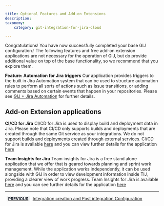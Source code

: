 ```yaml
---

title: Optional Features and Add-on Extensions
description:
taxonomy:
    category: git-integration-for-jira-cloud

---
```

Congratulations! You have now successfully completed your base GIJ configuration.! The following features and free add-on extension applications are not necessary for the operation of GIJ, but do provide additional value on top of the base functionality, so we recommend that you explore them.

**Feature: Automation for Jira triggers**
Our application provides triggers to the built in Jira Automation system that can be used to structure automation rules to perform all sorts of actions such as Issue transitions, or adding comments based on certain events that happen in your repositories. Please see [GIJ + Jira Automation](https://help.gitkraken.com/git-integration-for-jira-cloud/git-integration-jira-automation-gij-cloud/) for further details.


## Add-on Extension applications
**CI/CD for Jira**
CI/CD for Jira is used to display build and deployment data in Jira. Please note that CI/CD only supports builds and deployments that are created through the same Git service as your integrations. We do not support builds and deployments created through external services. CI/CD for Jira is available [here](https://marketplace.atlassian.com/apps/1228578/ci-cd-for-jira?hosting=cloud&tab=overview) and you can view further details for the application [here](https://help.gitkraken.com/git-integration-for-jira-cloud/cicd-getting-started-with-ci-cd-for-jira-gij-cloud/)

**Team Insights for Jira**
Team insights for Jira is a free stand alone application that we offer that is geared towards planning and sprint work management. While the application works independently, it can be used alongside with GIJ in order to view development information inside TIJ, providing a clearer view of work progress. Team Insights for Jira is available [here](https://marketplace.atlassian.com/apps/1230390/team-insights-for-jira?hosting=cloud&tab=overview) and you can see further details for the application [here](https://help.gitkraken.com/git-integration-for-jira-cloud/team-insights-for-jira-gij-cloud/)


___

[<b style='background-color:#F1F1F1; padding:1px 5px; color:#181D28; border-radius:3px; margin: 0 5px; font-size: small;'>PREVIOUS</b>](/git-integration-for-jira-cloud/Getting-Started-Guide-Integration-Creation-Post-Integration-Config/) <a href="https://help.gitkraken.com/git-integration-for-jira-cloud/Getting-Started-Guide-Integration-Creation-Post-Integration-Config/">Integration creation and Post integration Configuration</a>